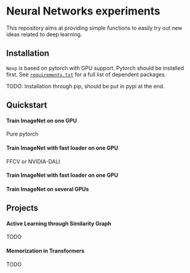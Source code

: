 
# Neural Networks experiments

This repository aims at providing simple functions to easily try out new ideas related to deep learning.

## Installation
`Nexp` is based on pytorch with GPU support. Pytorch should be installed first.
See [`requirements.txt`](requirements.txt) for a full list of dependent packages.

TODO: Installation through pip, should be put in pypi at the end.

## Quickstart

#### Train ImageNet on one GPU
Pure pytorch

#### Train ImageNet with fast loader on one GPU
FFCV or NVIDIA-DALI

#### Train ImageNet with fast loader on one GPU

#### Train ImageNet on several GPUs

## Projects

#### Active Learning through Similarity Graph
TODO

#### Memorization in Transformers
TODO

